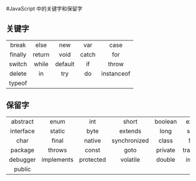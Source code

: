 #JavaScript 中的关键字和保留字

## 关键字
|       |      |      |     |     |
|:---:|:---: |:---: |:---:|:---:|
| break | else | new  | var| case|
|finally| return| void| catch| for|
|switch | while | default | if | throw |
|delete | in    | try   |  do | instanceof|
| typeof| 

## 保留字
|||||||
|:---:|:---:|:---:|:---:|:---:|:---:|
|abstract| enum| int| short| boolean| export|
|interface| static| byte| extends| long| super|
| char| final| native| synchronized| class| float|
| package| throws| const| goto| private| transient|
| debugger| implements| protected| volatile| double| import|
| public|